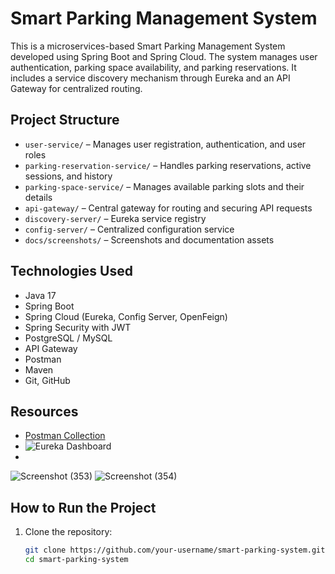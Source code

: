 # Smart Parking Management System

This is a microservices-based Smart Parking Management System developed using Spring Boot and Spring Cloud. The system manages user authentication, parking space availability, and parking reservations. It includes a service discovery mechanism through Eureka and an API Gateway for centralized routing.

## Project Structure

- `user-service/` – Manages user registration, authentication, and user roles
- `parking-reservation-service/` – Handles parking reservations, active sessions, and history
- `parking-space-service/` – Manages available parking slots and their details
- `api-gateway/` – Central gateway for routing and securing API requests
- `discovery-server/` – Eureka service registry
- `config-server/` – Centralized configuration service
- `docs/screenshots/` – Screenshots and documentation assets

## Technologies Used

- Java 17
- Spring Boot
- Spring Cloud (Eureka, Config Server, OpenFeign)
- Spring Security with JWT
- PostgreSQL / MySQL
- API Gateway
- Postman
- Maven
- Git, GitHub

## Resources

- [Postman Collection](./postman_collection.json)
- ![Eureka Dashboard](./docs/screenshots/eureka_dashboard.png)
- 
![Screenshot (353)](https://github.com/user-attachments/assets/910d6b4b-3bcf-4170-b554-f54b31d908ab)
![Screenshot (354)](https://github.com/user-attachments/assets/1ba63c3a-5d99-484f-9c3e-96e05eac965e)
## How to Run the Project

1. Clone the repository:
   ```bash
   git clone https://github.com/your-username/smart-parking-system.git
   cd smart-parking-system

